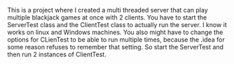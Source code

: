This is a project where I created a multi threaded server that can play multiple blackjack games at once with 2 clients. 
You have to start the ServerTest class and the ClientTest class to actually run the server. I know it works on linux and Windows machines. You also might have to change the options for CLienTest to be able to run multiple times, because the .idea for some reason refuses to remember that setting. So start the ServerTest and then run 2 instances of ClientTest.